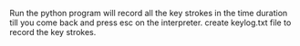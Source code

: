 Run the python program will record all the key strokes in the time duration till you come back and press esc on the interpreter. create keylog.txt file to record the key strokes.
